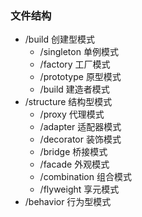 ### 文件结构
- /build 创建型模式
  - /singleton 单例模式
  - /factory 工厂模式
  - /prototype 原型模式
  - /build 建造者模式
- /structure 结构型模式
  - /proxy 代理模式
  - /adapter 适配器模式
  - /decorator 装饰模式
  - /bridge 桥接模式
  - /facade 外观模式
  - /combination 组合模式
  - /flyweight 享元模式
- /behavior 行为型模式